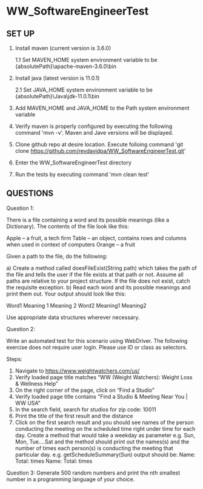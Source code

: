 # WW_SoftwareEngineerTest 

## SET UP
1. Install maven (current version is 3.6.0)
  
      1.1 Set MAVEN_HOME system environment variable to be {absolutePath}\apache-maven-3.6.0\bin
2. Install java (latest version is 11.0.1)
  
      2.1 Set JAVA_HOME system environment variable to be {absolutePath}\Java\jdk-11.0.1\bin
3. Add MAVEN_HOME and JAVA_HOME to the Path system environment variable
4. Verify maven is properly configured by executing the following command 'mvn -v'. Maven and Jave versions will be displayed.
5. Clone github repo at desire location. Execute folloing command 'git clone https://github.com/reydavidpa/WW_SoftwareEngineerTest.git'
6. Enter the WW_SoftwareEngineerTest directory
7. Run the tests by executing command 'mvn clean test' 


## QUESTIONS
Question 1:
 
There is a file containing a word and its possible meanings (like a Dictionary). The contents of the file look like this:
 
Apple – a fruit, a tech firm
Table – an object, contains rows and columns when used in context of computers
Orange – a fruit
 
Given a path to the file, do the following:
 
a)    Create a method called doesFileExist(String path) which takes the path of the file and tells the user if the file exists at that path or not. Assume all paths are relative to your project structure. If the file does not exist, catch the requisite exception.
b)    Read each word and its possible meanings and print them out. Your output should look like this:
 
Word1
Meaning 1
Meaning 2
Word2
Meaning1
Meaning2
 
Use appropriate data structures wherever necessary.
 
Question 2:
 
Write an automated test for this scenario using WebDriver.
The following exercise does not require user login. Please use ID or class as selectors.
 
Steps:
1. Navigate to https://www.weightwatchers.com/us/
2. Verify loaded page title matches “WW (Weight Watchers): Weight Loss & Wellness Help”
3. On the right corner of the page, click on “Find a Studio”
4. Verify loaded page title contains "Find a Studio & Meeting Near You | WW USA"
5. In the search field, search for studios for zip code: 10011
6. Print the title of the first result and the distance
7. Click on the first search result and you should see names of the person conducting the meeting on the scheduled time right under time for each day. Create a method that would take a weekday as parameter e.g. Sun, Mon, Tue....Sat and the method should print out the names(s) and the number of times each person(s) is conducting the meeting that particular day.
e.g.
getScheduleSummary(Sun)
output should be:
Name: <XXXXX> Total: <XX> times
Name: <YYYYY> Total: <YY> times
 
 
 
Question 3:
Generate 500 random numbers and print the nth smallest number in a programming language of your choice.

